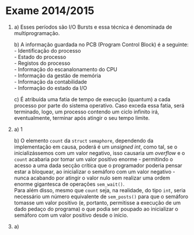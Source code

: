 # Exame 2014/2015

1.  a) Esses períodos são I/O Bursts e essa técnica é denominada de multiprogramação.  

    b) A informação guardada no PCB (Program Control Block) é a seguinte:  
        - Identificação do processo  
        - Estado do processo  
        - Registos do processo  
        - Informação do escanalonamento do CPU  
        - Informação da gestão de memória  
        - Informação da contabilidade  
        - Informação do estado da I/O  

    c) É atribuída uma fatia de tempo de execução (quantum) a cada processo por parte do sistema operativo. 
    Caso exceda essa fatia, será terminado, logo, um processo contendo um ciclo infinito irá, eventualmente, terminar após atingir o seu tempo limite.

2.  a) 1

    b) O elemento `count` da `struct` `semaphore`, dependendo da implementação em causa, poderá é um *unsigned int*, como tal, se o inicializássemos com um valor negativo, isso causaria um *overflow* e o `count` acabaria por tomar um valor positivo enorme - permitindo o acesso a uma dada secção crítica que o programador poderia pensar estar a bloquear, ao inicializar o semáforo com um valor negativo - nunca acabando por atingir o valor nulo sem realizar uma ordem enorme gigantesca de operações `sem_wait()`.  
    Para além disso, mesmo que `count` seja, na realidade, do tipo `int`, seria necessário um número equivalente de `sem_posts()` para que o semáforo tomasse um valor positivo (e, portanto, permitisse a execução de um dado pedaço do programa) o que podia ser poupado ao inicializar o semáforo com um valor positivo desde o início.  

3. a) 